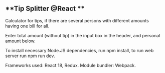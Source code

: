 ## **Tip Splitter @React **

Calculator for tips, if there are several persons with different amounts having one bill for all.

Enter total amount (without tip) in the input box in the header, and personal amount below.

To install necessary Node.JS dependencies, run npm install, to run web server run npm run dev.

Frameworks used: React 18, Redux. Module bundler: Webpack.
